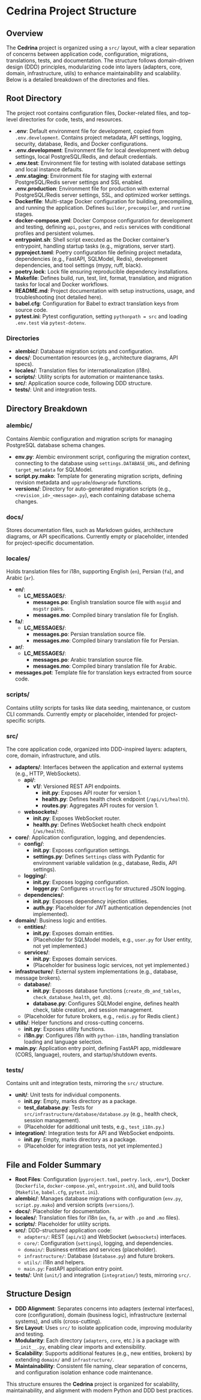 # Cedrina Project Structure

## Overview
The **Cedrina** project is organized using a `src/` layout, with a clear separation of concerns between application code, configuration, migrations, translations, tests, and documentation. The structure follows domain-driven design (DDD) principles, modularizing code into layers (adapters, core, domain, infrastructure, utils) to enhance maintainability and scalability. Below is a detailed breakdown of the directories and files.

## Root Directory
The project root contains configuration files, Docker-related files, and top-level directories for code, tests, and resources.

- **.env**: Default environment file for development, copied from `.env.development`. Contains project metadata, API settings, logging, security, database, Redis, and Docker configurations.
- **.env.development**: Environment file for local development with debug settings, local PostgreSQL/Redis, and default credentials.
- **.env.test**: Environment file for testing with isolated database settings and local instance defaults.
- **.env.staging**: Environment file for staging with external PostgreSQL/Redis server settings and SSL enabled.
- **.env.production**: Environment file for production with external PostgreSQL/Redis server settings, SSL, and optimized worker settings.
- **Dockerfile**: Multi-stage Docker configuration for building, precompiling, and running the application. Defines `builder`, `precompiler`, and `runtime` stages.
- **docker-compose.yml**: Docker Compose configuration for development and testing, defining `api`, `postgres`, and `redis` services with conditional profiles and persistent volumes.
- **entrypoint.sh**: Shell script executed as the Docker container’s entrypoint, handling startup tasks (e.g., migrations, server start).
- **pyproject.toml**: Poetry configuration file defining project metadata, dependencies (e.g., FastAPI, SQLModel, Redis), development dependencies, and tool settings (mypy, ruff, black).
- **poetry.lock**: Lock file ensuring reproducible dependency installations.
- **Makefile**: Defines build, run, test, lint, format, translation, and migration tasks for local and Docker workflows.
- **README.md**: Project documentation with setup instructions, usage, and troubleshooting (not detailed here).
- **babel.cfg**: Configuration for Babel to extract translation keys from source code.
- **pytest.ini**: Pytest configuration, setting `pythonpath = src` and loading `.env.test` via `pytest-dotenv`.

### Directories
- **alembic/**: Database migration scripts and configuration.
- **docs/**: Documentation resources (e.g., architecture diagrams, API specs).
- **locales/**: Translation files for internationalization (i18n).
- **scripts/**: Utility scripts for automation or maintenance tasks.
- **src/**: Application source code, following DDD structure.
- **tests/**: Unit and integration tests.

## Directory Breakdown

### alembic/
Contains Alembic configuration and migration scripts for managing PostgreSQL database schema changes.

- **env.py**: Alembic environment script, configuring the migration context, connecting to the database using `settings.DATABASE_URL`, and defining `target_metadata` for SQLModel.
- **script.py.mako**: Template for generating migration scripts, defining revision metadata and `upgrade`/`downgrade` functions.
- **versions/**: Directory for auto-generated migration scripts (e.g., `<revision_id>_<message>.py`), each containing database schema changes.

### docs/
Stores documentation files, such as Markdown guides, architecture diagrams, or API specifications. Currently empty or placeholder, intended for project-specific documentation.

### locales/
Holds translation files for i18n, supporting English (`en`), Persian (`fa`), and Arabic (`ar`).

- **en/**:
  - **LC_MESSAGES/**:
    - **messages.po**: English translation source file with `msgid` and `msgstr` pairs.
    - **messages.mo**: Compiled binary translation file for English.
- **fa/**:
  - **LC_MESSAGES/**:
    - **messages.po**: Persian translation source file.
    - **messages.mo**: Compiled binary translation file for Persian.
- **ar/**:
  - **LC_MESSAGES/**:
    - **messages.po**: Arabic translation source file.
    - **messages.mo**: Compiled binary translation file for Arabic.
- **messages.pot**: Template file for translation keys extracted from source code.

### scripts/
Contains utility scripts for tasks like data seeding, maintenance, or custom CLI commands. Currently empty or placeholder, intended for project-specific scripts.

### src/
The core application code, organized into DDD-inspired layers: adapters, core, domain, infrastructure, and utils.

- **adapters/**: Interfaces between the application and external systems (e.g., HTTP, WebSockets).
  - **api/**:
    - **v1/**: Versioned REST API endpoints.
      - **__init__.py**: Exposes API router for version 1.
      - **health.py**: Defines health check endpoint (`/api/v1/health`).
      - **routes.py**: Aggregates API routes for version 1.
  - **websockets/**:
    - **__init__.py**: Exposes WebSocket router.
    - **health.py**: Defines WebSocket health check endpoint (`/ws/health`).
- **core/**: Application configuration, logging, and dependencies.
  - **config/**:
    - **__init__.py**: Exposes configuration settings.
    - **settings.py**: Defines `Settings` class with Pydantic for environment variable validation (e.g., database, Redis, API settings).
  - **logging/**:
    - **__init__.py**: Exposes logging configuration.
    - **logger.py**: Configures `structlog` for structured JSON logging.
  - **dependencies/**:
    - **__init__.py**: Exposes dependency injection utilities.
    - **auth.py**: Placeholder for JWT authentication dependencies (not implemented).
- **domain/**: Business logic and entities.
  - **entities/**:
    - **__init__.py**: Exposes domain entities.
    - (Placeholder for SQLModel models, e.g., `user.py` for User entity, not yet implemented.)
  - **services/**:
    - **__init__.py**: Exposes domain services.
    - (Placeholder for business logic services, not yet implemented.)
- **infrastructure/**: External system implementations (e.g., database, message brokers).
  - **database/**:
    - **__init__.py**: Exposes database functions (`create_db_and_tables`, `check_database_health`, `get_db`).
    - **database.py**: Configures SQLModel engine, defines health check, table creation, and session management.
  - (Placeholder for future brokers, e.g., `redis.py` for Redis client.)
- **utils/**: Helper functions and cross-cutting concerns.
  - **__init__.py**: Exposes utility functions.
  - **i18n.py**: Configures i18n with `python-i18n`, handling translation loading and language selection.
- **main.py**: Application entry point, defining FastAPI app, middleware (CORS, language), routers, and startup/shutdown events.

### tests/
Contains unit and integration tests, mirroring the `src/` structure.

- **unit/**: Unit tests for individual components.
  - **__init__.py**: Empty, marks directory as a package.
  - **test_database.py**: Tests for `src/infrastructure/database/database.py` (e.g., health check, session management).
  - (Placeholder for additional unit tests, e.g., `test_i18n.py`.)
- **integration/**: Integration tests for API and WebSocket endpoints.
  - **__init__.py**: Empty, marks directory as a package.
  - (Placeholder for integration tests, not yet implemented.)

## File and Folder Summary
- **Root Files**: Configuration (`pyproject.toml`, `poetry.lock`, `.env*`), Docker (`Dockerfile`, `docker-compose.yml`, `entrypoint.sh`), and build tools (`Makefile`, `babel.cfg`, `pytest.ini`).
- **alembic/**: Manages database migrations with configuration (`env.py`, `script.py.mako`) and version scripts (`versions/`).
- **docs/**: Placeholder for documentation.
- **locales/**: Translation files for i18n (`en`, `fa`, `ar` with `.po` and `.mo` files).
- **scripts/**: Placeholder for utility scripts.
- **src/**: DDD-structured application code:
  - `adapters/`: REST (`api/v1`) and WebSocket (`websockets`) interfaces.
  - `core/`: Configuration (`settings`), logging, and dependencies.
  - `domain/`: Business entities and services (placeholder).
  - `infrastructure/`: Database (`database.py`) and future brokers.
  - `utils/`: i18n and helpers.
  - `main.py`: FastAPI application entry point.
- **tests/**: Unit (`unit/`) and integration (`integration/`) tests, mirroring `src/`.

## Structure Design
- **DDD Alignment**: Separates concerns into adapters (external interfaces), core (configuration), domain (business logic), infrastructure (external systems), and utils (cross-cutting).
- **Src Layout**: Uses `src/` to isolate application code, improving modularity and testing.
- **Modularity**: Each directory (`adapters`, `core`, etc.) is a package with `__init__.py`, enabling clear imports and extensibility.
- **Scalability**: Supports additional features (e.g., new entities, brokers) by extending `domain/` and `infrastructure/`.
- **Maintainability**: Consistent file naming, clear separation of concerns, and configuration isolation enhance code maintenance.

This structure ensures the **Cedrina** project is organized for scalability, maintainability, and alignment with modern Python and DDD best practices.